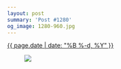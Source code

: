 ```yaml
---
layout: post
summary: 'Post #1280'
og_image: 1280-960.jpg
---
```


<div class="post">
 <time>
  <a href="/1280">
   {{ page.date | date: "%B %-d, %Y" }}
  </a>
 </time>
 <a href="/1280">
  <figure data-taken="1/18/2021">
   <img sizes="(min-width: 700px) 50vw, calc(100vw - 2rem)" src="{{ site.assets_url }}/1280-480.jpg" srcset="{{ site.assets_url }}/1280-240.jpg 240w, {{ site.assets_url }}/1280-480.jpg 480w, {{ site.assets_url }}/1280-720.jpg 720w, {{ site.assets_url }}/1280-960.jpg 960w"/>
  </figure>
 </a>
</div>
